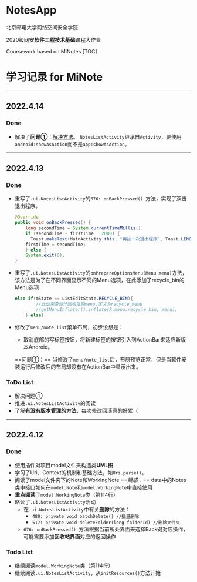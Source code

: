 # NotesApp
北京邮电大学网络空间安全学院

2020级网安**软件工程技术基础**课程大作业

Coursework based on MiNotes
[TOC]
# 学习记录 for MiNote
---
## 2022.4.14

### Done

- 解决了**问题①**：[解决方法](https://www.cnblogs.com/liaojie970/p/5718901.html)。
    `NotesListActivity`继承自`Activity`，要使用`android:showAsAction`而不是`app:showAsAction`。

---
## 2022.4.13

### Done
- 重写了`.ui.NotesListActivity`的`676: onBackPressed() `方法，实现了双击退出程序。
    ```Java
    @Override
    public void onBackPressed() {
        long secondTime = System.currentTimeMillis();
        if (secondTime - firstTime   2000) {
          Toast.makeText(MainActivity.this, "再按一次退出程序", Toast.LENGTH_SHORT).show();
        firstTime = secondTime;
        } else {
        System.exit(0);
    }
    ```

- 重写了`.ui.NotesListActivity`的`onPrepareOptionsMenu(Menu menu)`方法，该方法是为了在不同界面显示不同的Menu选项，在此添加了recycle_bin的Menu选项
    ```Java
    else if(mState == ListEditState.RECYCLE_BIN){
            //此处需要设计回收站的menu,定义为recycle_menu
            //getMenuInflater().inflate(R.menu.recycle_bin, menu);
        } else{
    ```
- 修改了`menu/note_list`菜单布局，初步设想是：
    - 取消底部的写标签按钮，将新建标签的按钮引入到ActionBar来适应新版本Android。

    ==问题①：== 当修改了`menu/note_list`后，布局预览正常，但是当软件安装运行后修改后的布局却没有在ActionBar中显示出来。

### ToDo List
- 解决问题①
- 推进`.ui.NotesListActivity`的阅读
- 了解**有没有版本管理的方法**，每次修改回滚真的好累（

---

## 2022.4.12

### Done
- 使用插件对项目model文件夹构造类**UML图**
- 学习了Uri、Context的机制和基础方法，如`Uri.parse()`。
- 阅读了model文件夹下的Note和WorkingNote
    ==*疑惑：*== data中的Notes类中接口如何在`model.Note`和`model.WorkingNote`中直接使用
- **重点阅读**了`model.WorkingNote`类（第114行）
- 略读了`.ui.NotesListActivity`活动
    - 在`.ui.NotesListActivity`中有关**删除**的方法：
        - `480: private void batchDelete() //批量删除`
        - `517: private void deleteFolder(long folderId) //删除文件夹` 
    - `676: onBackPressed() `方法根据当前所处界面来选择Back键对应操作，可能需要添加**回收站界面**对应的返回操作


### Todo List
- 继续阅读`model.WorkingNote`类（第114行）
- 继续阅读`.ui.NotesListActivity`，从`initResources()`方法开始

